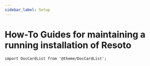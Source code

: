 ```yaml
---
sidebar_label: Setup
---
```


# How-To Guides for maintaining a running installation of Resoto

```mdx-code-block
import DocCardList from '@theme/DocCardList';
```

<DocCardList />
